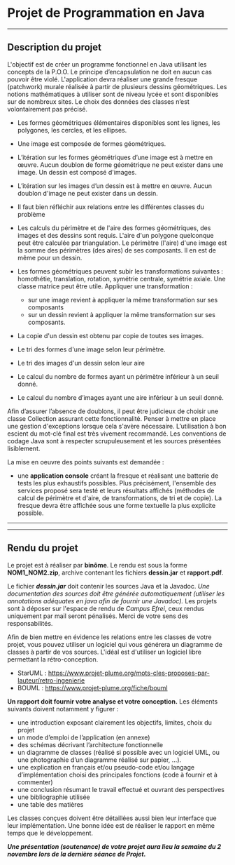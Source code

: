 # Projet de Programmation en Java
- - - -
## Description du projet 

L'objectif est de créer un programme fonctionnel en Java utilisant les concepts de la P.O.O.
Le principe d’encapsulation ne doit en aucun cas pouvoir être violé.
L'application devra réaliser une grande fresque (patchwork) murale réalisée à partir de
plusieurs dessins géométriques.
Les notions mathématiques à utiliser sont de niveau lycée et sont disponibles sur de nombreux
sites.
Le choix des données des classes n’est volontairement pas précisé. 

- Les formes géométriques élémentaires disponibles sont les lignes, les polygones, les
cercles, et les ellipses.

- Une image est composée de formes géométriques.
- L’itération sur les formes géométriques d’une image est à mettre en œuvre.
Aucun doublon de forme géométrique ne peut exister dans une image. 
Un dessin est composé d'images.
- L’itération sur les images d’un dessin est à mettre en œuvre.
Aucun doublon d'image ne peut exister dans un dessin.
- Il faut bien réfléchir aux relations entre les différentes classes du problème
- Les calculs du périmètre et de l'aire des formes géométriques, des images et des dessins
sont requis.
L'aire d'un polygone quelconque peut être calculée par triangulation.
Le périmètre (l'aire) d'une image est la somme des périmètres (des aires) de ses
composants.
Il en est de même pour un dessin.
- Les formes géométriques peuvent subir les transformations suivantes : homothétie,
translation, rotation, symétrie centrale, symétrie axiale. Une classe matrice peut être
utile.
Appliquer une transformation :
    - sur une image revient à appliquer la même transformation sur ses composants
    - sur un dessin revient à appliquer la même transformation sur ses composants.
- La copie d'un dessin est obtenu par copie de toutes ses images.
- Le tri des formes d'une image selon leur périmètre.
- Le tri des images d'un dessin selon leur aire
- Le calcul du nombre de formes ayant un périmètre inférieur à un seuil donné.
- Le calcul du nombre d’images ayant une aire inférieur à un seuil donné.
 
Afin d’assurer l’absence de doublons, il peut être judicieux de choisir une classe Collection
assurant cette fonctionnalité. Penser à mettre en place une gestion d'exceptions lorsque cela
s'avère nécessaire. L’utilisation à bon escient du mot-clé final est très vivement recommandé.
Les conventions de codage Java sont à respecter scrupuleusement et les sources présentées
lisiblement.

La mise en oeuvre des points suivants est demandée :
- une **application console** créant la fresque et réalisant une batterie de tests les plus
exhaustifs possibles.
Plus précisément, l'ensemble des services proposé sera testé et leurs résultats affichés
(méthodes de calcul de périmètre et d'aire, de transformations, de tri et de copie).
La fresque devra être affichée sous une forme textuelle la plus explicite possible.
- - - -

- - - -
## Rendu du projet 

Le projet est à réaliser par **binôme**.
Le rendu est sous la forme **NOM1_NOM2.zip**, archive contenant les fichiers **dessin.jar** et
**rapport.pdf**. 

Le fichier ***dessin.jar*** doit contenir les sources Java et la Javadoc.
*Une documentation des sources doit être générée automatiquement (utiliser les annotations
adéquates en java afin de fournir une Javadoc).*
Les projets sont à déposer sur l'espace de rendu de *Campus Efrei*, ceux rendus uniquement par
mail seront pénalisés.
Merci de votre sens des responsabilités.

Afin de bien mettre en évidence les relations entre les classes de votre projet, vous pouvez
utiliser un logiciel qui vous générera un diagramme de classes à partir de vos sources.
L'idéal est d'utiliser un logiciel libre permettant la rétro-conception.
- StarUML : https://www.projet-plume.org/mots-cles-proposes-par-lauteur/retro-ingenierie
- BOUML : https://www.projet-plume.org/fiche/bouml

**Un rapport doit fournir votre analyse et votre conception.**
Les éléments suivants doivent notamment y figurer :
-  une introduction exposant clairement les objectifs, limites, choix du projet
- un mode d’emploi de l’application (en annexe)
- des schémas décrivant l’architecture fonctionnelle
- un diagramme de classes (réalisé si possible avec un logiciel UML, ou une photographie
d’un diagramme réalisé sur papier, …).
- une explication en français et/ou pseudo-code et/ou langage d’implémentation choisi des
principales fonctions (code à fournir et à commenter)
- une conclusion résumant le travail effectué et ouvrant des perspectives
- une bibliographie utilisée
- une table des matières

Les classes conçues doivent être détaillées aussi bien leur interface que leur implémentation.
Une bonne idée est de réaliser le rapport en même temps que le développement.

***Une présentation (soutenance) de votre projet aura lieu la semaine du 2 novembre lors de la
dernière séance de Projet.***

